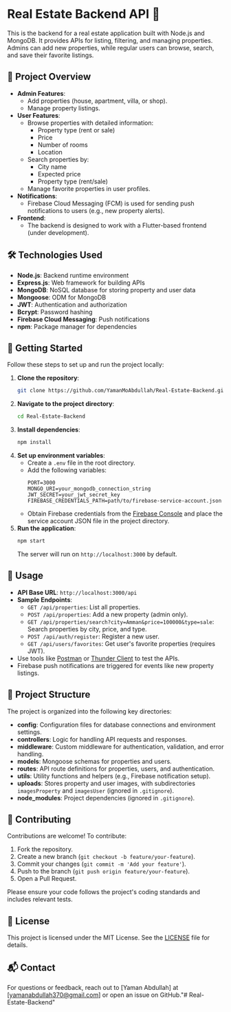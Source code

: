 # Real Estate Backend API 🏡

This is the backend for a real estate application built with Node.js and MongoDB. It provides APIs for listing, filtering, and managing properties. Admins can add new properties, while regular users can browse, search, and save their favorite listings.

## 📌 Project Overview

- **Admin Features**:
  - Add properties (house, apartment, villa, or shop).
  - Manage property listings.
- **User Features**:
  - Browse properties with detailed information:
    - Property type (rent or sale)
    - Price
    - Number of rooms
    - Location
  - Search properties by:
    - City name
    - Expected price
    - Property type (rent/sale)
  - Manage favorite properties in user profiles.
- **Notifications**:
  - Firebase Cloud Messaging (FCM) is used for sending push notifications to users (e.g., new property alerts).
- **Frontend**:
  - The backend is designed to work with a Flutter-based frontend (under development).

## 🛠️ Technologies Used

- **Node.js**: Backend runtime environment
- **Express.js**: Web framework for building APIs
- **MongoDB**: NoSQL database for storing property and user data
- **Mongoose**: ODM for MongoDB
- **JWT**: Authentication and authorization
- **Bcrypt**: Password hashing
- **Firebase Cloud Messaging**: Push notifications
- **npm**: Package manager for dependencies

## 🧪 Getting Started

Follow these steps to set up and run the project locally:

1. **Clone the repository**:
   ```bash
   git clone https://github.com/YamanMoAbdullah/Real-Estate-Backend.git
   ```
2. **Navigate to the project directory**:
   ```bash
   cd Real-Estate-Backend
   ```
3. **Install dependencies**:
   ```bash
   npm install
   ```
4. **Set up environment variables**:
   - Create a `.env` file in the root directory.
   - Add the following variables:
     ```env
     PORT=3000
     MONGO_URI=your_mongodb_connection_string
     JWT_SECRET=your_jwt_secret_key
     FIREBASE_CREDENTIALS_PATH=path/to/firebase-service-account.json
     ```
   - Obtain Firebase credentials from the [Firebase Console](https://console.firebase.google.com/) and place the service account JSON file in the project directory.
5. **Run the application**:
   ```bash
   npm start
   ```
   The server will run on `http://localhost:3000` by default.

## 🚀 Usage

- **API Base URL**: `http://localhost:3000/api`
- **Sample Endpoints**:
  - `GET /api/properties`: List all properties.
  - `POST /api/properties`: Add a new property (admin only).
  - `GET /api/properties/search?city=Amman&price=100000&type=sale`: Search properties by city, price, and type.
  - `POST /api/auth/register`: Register a new user.
  - `GET /api/users/favorites`: Get user's favorite properties (requires JWT).
- Use tools like [Postman](https://www.postman.com/) or [Thunder Client](https://www.thunderclient.io/) to test the APIs.
- Firebase push notifications are triggered for events like new property listings.

## 📂 Project Structure

The project is organized into the following key directories:
- **config**: Configuration files for database connections and environment settings.
- **controllers**: Logic for handling API requests and responses.
- **middleware**: Custom middleware for authentication, validation, and error handling.
- **models**: Mongoose schemas for properties and users.
- **routes**: API route definitions for properties, users, and authentication.
- **utils**: Utility functions and helpers (e.g., Firebase notification setup).
- **uploads**: Stores property and user images, with subdirectories `imagesProperty` and `imagesUser` (ignored in `.gitignore`).
- **node_modules**: Project dependencies (ignored in `.gitignore`).

## 🤝 Contributing

Contributions are welcome! To contribute:
1. Fork the repository.
2. Create a new branch (`git checkout -b feature/your-feature`).
3. Commit your changes (`git commit -m 'Add your feature'`).
4. Push to the branch (`git push origin feature/your-feature`).
5. Open a Pull Request.

Please ensure your code follows the project's coding standards and includes relevant tests.

## 📜 License

This project is licensed under the MIT License. See the [LICENSE](./LICENSE) file for details.

## 📬 Contact

For questions or feedback, reach out to [Yaman Abdullah] at [yamanabdullah370@gmail.com] or open an issue on GitHub."# Real-Estate-Backend" 
